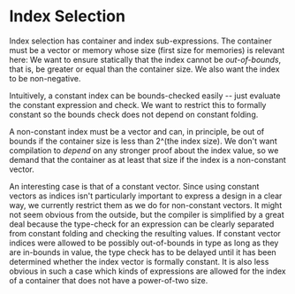 
# Index Selection

Index selection has container and index sub-expressions. The container must be a vector or memory whose size (first
size for memories) is relevant here: We want to ensure statically that the index cannot be *out-of-bounds*, that is,
be greater or equal than the container size. We also want the index to be non-negative.

Intuitively, a constant index can be bounds-checked easily -- just evaluate the constant expression and check. We want
to restrict this to formally constant so the bounds check does not depend on constant folding.

A non-constant index must be a vector and can, in principle, be out of bounds if the container size is less than
2^(the index size). We don't want compilation to *depend* on any stronger proof about the index value, so we
demand that the container as at least that size if the index is a non-constant vector.

An interesting case is that of a constant vector. Since using constant vectors as indices isn't particularly important
to express a design in a clear way, we currently restrict them as we do for non-constant vectors. It might not seem
obvious from the outside, but the compiler is simplified by a great deal because the type-check for an expression can
be clearly separated from constant folding and checking the resulting values. If constant vector indices were allowed to
be possibly out-of-bounds in type as long as they are in-bounds in value, the type check has to be delayed until it
has been determined whether the index vector is formally constant. It is also less obvious in such a case which kinds
of expressions are allowed for the index of a container that does not have a power-of-two size.
